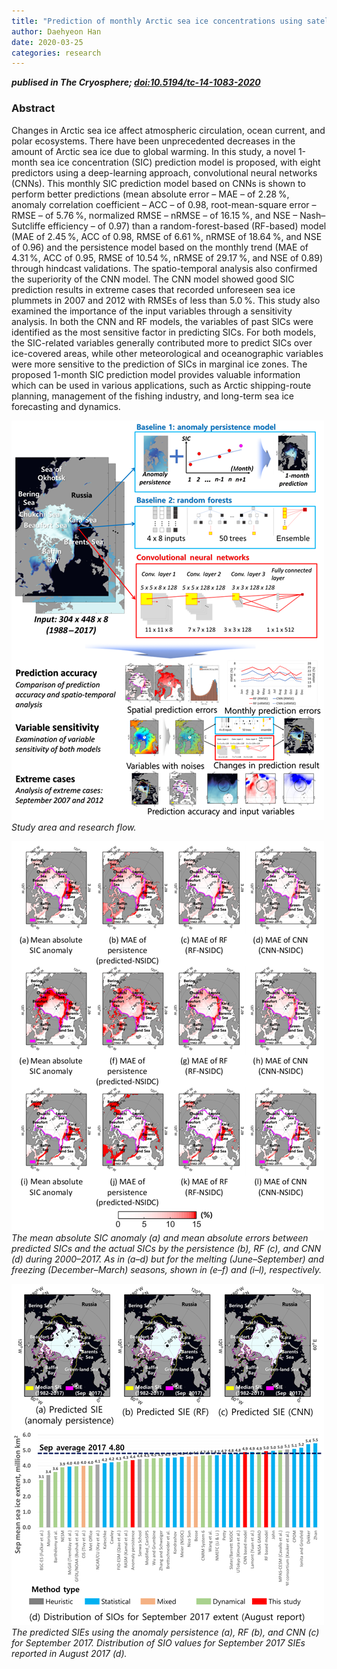 ```yaml
---
title: "Prediction of monthly Arctic sea ice concentrations using satellite and reanalysis data based on convolutional neural networks"
author: Daehyeon Han
date: 2020-03-25
categories: research
---
```

***publised in The Cryosphere; [doi:10.5194/tc-14-1083-2020](https://doi.org/10.5194/tc-14-1083-2020)***

### Abstract
Changes in Arctic sea ice affect atmospheric circulation, ocean current, and polar ecosystems. There have been unprecedented decreases in the amount of Arctic sea ice due to global warming. In this study, a novel 1-month sea ice concentration (SIC) prediction model is proposed, with eight predictors using a deep-learning approach, convolutional neural networks (CNNs). This monthly SIC prediction model based on CNNs is shown to perform better predictions (mean absolute error – MAE – of 2.28 %, anomaly correlation coefficient – ACC – of 0.98, root-mean-square error – RMSE – of 5.76 %, normalized RMSE – nRMSE – of 16.15 %, and NSE – Nash–Sutcliffe efficiency – of 0.97) than a random-forest-based (RF-based) model (MAE of 2.45 %, ACC of 0.98, RMSE of 6.61 %, nRMSE of 18.64 %, and NSE of 0.96) and the persistence model based on the monthly trend (MAE of 4.31 %, ACC of 0.95, RMSE of 10.54 %, nRMSE of 29.17 %, and NSE of 0.89) through hindcast validations. The spatio-temporal analysis also confirmed the superiority of the CNN model. The CNN model showed good SIC prediction results in extreme cases that recorded unforeseen sea ice plummets in 2007 and 2012 with RMSEs of less than 5.0 %. This study also examined the importance of the input variables through a sensitivity analysis. In both the CNN and RF models, the variables of past SICs were identified as the most sensitive factor in predicting SICs. For both models, the SIC-related variables generally contributed more to predict SICs over ice-covered areas, while other meteorological and oceanographic variables were more sensitive to the prediction of SICs in marginal ice zones. The proposed 1-month SIC prediction model provides valuable information which can be used in various applications, such as Arctic shipping-route planning, management of the fishing industry, and long-term sea ice forecasting and dynamics.

![](https://github.com/daehyeon-han/daehyeon-han.github.io/raw/master/uploads/research/202003-sic-flowchart.png)
*Study area and research flow.*

![](https://github.com/daehyeon-han/daehyeon-han.github.io/raw/master/uploads/research/202003-sic-anomaly.png)
*The mean absolute SIC anomaly (a) and mean absolute errors between predicted SICs and the actual SICs by the persistence (b), RF (c), and CNN (d) during 2000–2017. As in (a–d) but for the melting (June–September) and freezing (December–March) seasons, shown in (e–f) and (i–l), respectively.*

![](https://github.com/daehyeon-han/daehyeon-han.github.io/raw/master/uploads/research/202003-sic-sie.png)
*The predicted SIEs using the anomaly persistence (a), RF (b), and CNN (c) for September 2017. Distribution of SIO values for September 2017 SIEs reported in August 2017 (d).*
